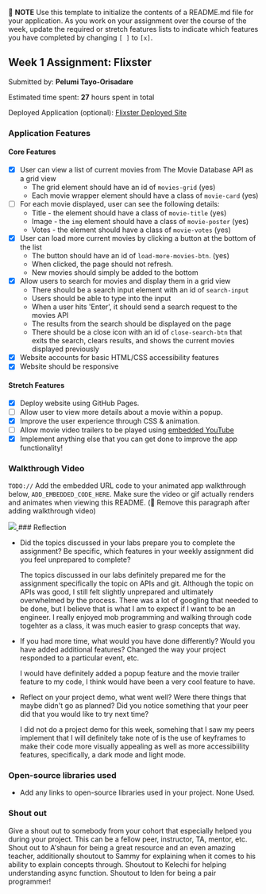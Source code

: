 📝 **NOTE** Use this template to initialize the contents of a README.md file for your application. As you work on your assignment over the course of the week, update the required or stretch features lists to indicate which features you have completed by changing `[ ]` to `[x]`. 

## Week 1 Assignment: Flixster

Submitted by: **Pelumi Tayo-Orisadare**

Estimated time spent: **27** hours spent in total

Deployed Application (optional): [Flixster Deployed Site](ADD_LINK_HERE)

### Application Features

#### Core Features

- [x] User can view a list of current movies from The Movie Database API as a grid view
  - The grid element should have an id of `movies-grid` (yes)
  - Each movie wrapper element should have a class of `movie-card` (yes)
- [ ] For each movie displayed, user can see the following details:
  - Title - the element should have a class of `movie-title` (yes)
  - Image - the `img` element should have a class of `movie-poster` (yes)
  - Votes - the element should have a class of `movie-votes` (yes)
- [x] User can load more current movies by clicking a button at the bottom of the list
  - The button should have an id of `load-more-movies-btn`. (yes)
  - When clicked, the page should not refresh.
  - New movies should simply be added to the bottom
- [x] Allow users to search for movies and display them in a grid view
  - There should be a search input element with an id of `search-input`
  - Users should be able to type into the input
  - When a user hits 'Enter', it should send a search request to the movies API
  - The results from the search should be displayed on the page
  - There should be a close icon with an id of `close-search-btn` that exits the search, clears results, and shows the current movies displayed previously
- [x] Website accounts for basic HTML/CSS accessibility features
- [x] Website should be responsive

#### Stretch Features

- [x] Deploy website using GitHub Pages.
- [ ] Allow user to view more details about a movie within a popup.
- [x] Improve the user experience through CSS & animation.
- [ ] Allow movie video trailers to be played using [embedded YouTube](https://support.google.com/youtube/answer/171780?hl=en)
- [x] Implement anything else that you can get done to improve the app functionality!

### Walkthrough Video

`TODO://` Add the embedded URL code to your animated app walkthrough below, `ADD_EMBEDDED_CODE_HERE`. Make sure the video or gif actually renders and animates when viewing this README. (🚫 Remove this paragraph after adding walkthrough video)

<a href="https://www.loom.com/share/7d0f923b5d5347858bd0b081ee4414bf">
    <img style="max-width:300px;" src="https://cdn.loom.com/sessions/thumbnails/7d0f923b5d5347858bd0b081ee4414bf-with-play.gif">
  </a>
### Reflection

- Did the topics discussed in your labs prepare you to complete the assignment? Be specific, which features in your weekly assignment did you feel unprepared to complete?

    The topics discussed in our labs definitely prepared me for the assignment specifically the topic on APIs and git. Although the topic on APIs was good, I still felt slightly unprepared and ultimately overwhelmed by the process. There was a lot of googling that needed to be done, but I believe that is what I am to expect if I want to be an engineer. I really enjoyed mob programming and walking through code togehter as a class, it was much easier to grasp concepts that way. 

- If you had more time, what would you have done differently? Would you have added additional features? Changed the way your project responded to a particular event, etc.

    I would have definitely added a popup feature and the movie trailer feature to my code, I think would have been a very cool feature to have. 
  

- Reflect on your project demo, what went well? Were there things that maybe didn't go as planned? Did you notice something that your peer did that you would like to try next time?

    I did not do a project demo for this week, somehing that I saw my peers implement that I will definitely take note of is the use of keyframes to make their code more visually appealing as well as more accessibiility features, specifically, a dark mode and light mode. 

### Open-source libraries used

- Add any links to open-source libraries used in your project.
  None Used.

### Shout out

Give a shout out to somebody from your cohort that especially helped you during your project. This can be a fellow peer, instructor, TA, mentor, etc.
Shout out to A'shaun for being a great resource and an even amazing teacher, additionally shoutout to Sammy for explaining when it comes to his ability to explain concepts through. Shoutout to Kelechi for helping understanding async function. Shoutout to Iden for being a pair programmer! 
